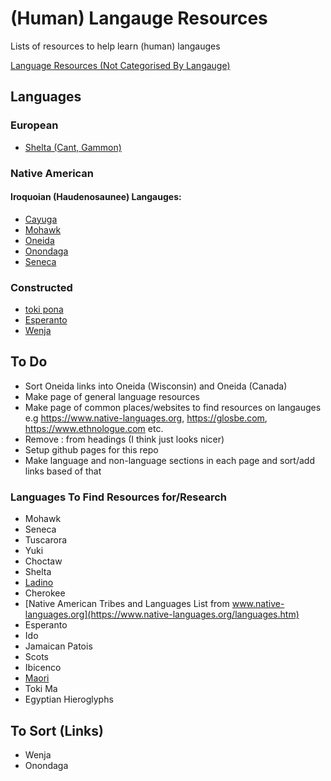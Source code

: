 # (Human) Langauge Resources
Lists of resources to help learn (human) langauges

[Language Resources (Not Categorised By Langauge)](Language-Resources.md)

## Languages
### European
- [Shelta (Cant, Gammon)](Shelta.md)
### Native American
#### Iroquoian (Haudenosaunee) Langauges:
- [Cayuga](Native-American/Iroquois/Cayuga.md)
- [Mohawk](Native-American/Iroquois/Mohawk.md)
- [Oneida](Native-American/Iroquois/Oneida.md)
- [Onondaga](Native-American/Iroquois/Onondaga.md)
- [Seneca](Native-American/Iroquois/Seneca.md)

### Constructed
- [toki pona](Constructed/toki-pona.md)
- [Esperanto](Constructed/Esperanto.md)
- [Wenja](Constructed/Wenja.md)

## To Do
- Sort Oneida links into Oneida (Wisconsin) and Oneida (Canada)
- Make page of general language resources
- Make page of common places/websites to find resources on langauges e.g https://www.native-languages.org, https://glosbe.com, https://www.ethnologue.com etc.
- Remove : from headings (I think just looks nicer)
- Setup github pages for this repo
- Make language and non-language sections in each page and sort/add links based of that
### Languages To Find Resources for/Research
- Mohawk
- Seneca
- Tuscarora
- Yuki
- Choctaw
- Shelta
- [Ladino](https://ladino.szabgab.com/)
- Cherokee
- [Native American Tribes and Languages List from www.native-languages.org](https://www.native-languages.org/languages.htm)
- Esperanto
- Ido
- Jamaican Patois
- Scots
- Ibicenco 
- [Maori](https://speakandlearnlanguages.com/learn-to-speak-maori/)
- Toki Ma
- Egyptian Hieroglyphs

## To Sort (Links)
- Wenja
- Onondaga
